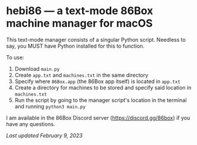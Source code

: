 # hebi86 — a text-mode 86Box machine manager for macOS
This text-mode manager consists of a singular Python script.
Needless to say, you MUST have Python installed for this to function.

To use:
1. Download `main.py`
2. Create `app.txt` and `machines.txt` in the same directory
3. Specify where `86Box.app` (the 86Box app itself) is located in `app.txt`
4. Create a directory for machines to be stored and specify said location in `machines.txt`
5. Run the script by going to the manager script's location in the terminal and running `python3 main.py`

I am available in the 86Box Discord server (https://discord.gg/86box) if you have any questions.

_Last updated February 9, 2023_
